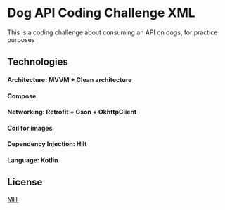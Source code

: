 # Dog API Coding Challenge XML

This is a coding challenge about consuming an API on dogs, for practice purposes

## Technologies

#### Architecture: MVVM + Clean architecture
#### Compose
#### Networking: Retrofit + Gson + OkhttpClient
#### Coil for images
#### Dependency Injection: Hilt
#### Language: Kotlin

## License

[MIT](https://choosealicense.com/licenses/mit/)